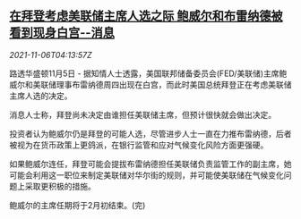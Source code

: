 <!--1636173063000-->
[在拜登考虑美联储主席人选之际 鲍威尔和布雷纳德被看到现身白宫--消息](https://cn.reuters.com/article/us-fed-powell-brainard-wh-1106-idCNKBS2HR035)
------

<div><i>2021-11-06T04:13:57Z</i></div><p>路透华盛顿11月5日 - 据知情人士透露，美国联邦储备委员会(FED/美联储)主席鲍威尔和美联储理事布雷纳德周四出现在白宫，而此时美国总统拜登正在考虑美联储主席人选的决定。</p><p>消息人士称，拜登尚未决定由谁担任美联储主席，但预计很快就会做出决定。</p><p>投资者认为鲍威尔仍是拜登的可能人选，尽管进步人士一直在力推布雷纳德，后者被视为在货币政策上更鸽派，在银行监管和应对气候变化风险方面更强硬。</p><p>如果鲍威尔连任，拜登可能会提拔布雷纳德担任美联储负责监管工作的副主席，她可能会利用这一职位来制定美联储对华尔街的规则，并可能使美联储在气候变化问题上采取更积极的措施。</p><p>鲍威尔的主席任期将于2月初结束。(完)</p>
